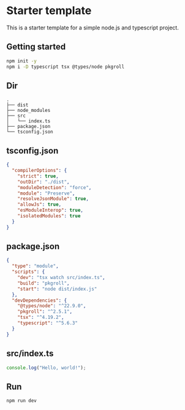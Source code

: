 # Starter template

This is a starter template for a simple node.js and typescript project.

## Getting started

```sh
npm init -y
npm i -D typescript tsx @types/node pkgroll
```

## Dir

```
.
├── dist
├── node_modules
├── src
│   └── index.ts
├── package.json
└── tsconfig.json
```

## tsconfig.json

```json
{
  "compilerOptions": {
    "strict": true,
    "outDir": "./dist",
    "moduleDetection": "force",
    "module": "Preserve",
    "resolveJsonModule": true,
    "allowJs": true,
    "esModuleInterop": true,
    "isolatedModules": true
  }
}
```

## package.json

```json
{
  "type": "module",
  "scripts": {
    "dev": "tsx watch src/index.ts",
    "build": "pkgroll",
    "start": "node dist/index.js"
  },
  "devDependencies": {
    "@types/node": "^22.9.0",
    "pkgroll": "^2.5.1",
    "tsx": "^4.19.2",
    "typescript": "^5.6.3"
  }
}
```

## src/index.ts

```ts
console.log("Hello, world!");
```

## Run

```sh
npm run dev
```

